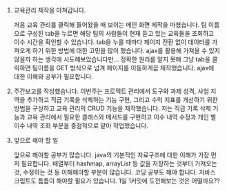 1. 교육관리 제작을 마쳐갑니다.

   처음 교육 관리를 클릭해 들어왔을 때 보이는 메인 화면 제작을 마쳤습니다. 팀 이름으로 구성된 tab을 누르면 해당 팀의 사람들이 현재 듣고 있는 교육들을 조회하고 이수 시간을 확인할 수 있습니다. tab을 누를 때마다 페이지 전환 없이 데이터를 가져오게 하기 위한 방법에 대한 고민을 많이 했습니다. ajax를 활용해 가져올 수 있지 않을까 하는 생각에 시도해보았습니다만... 정확한 원리를 알지 못해 그냥 tab을 클릭하면 팀이름을 GET 방식으로 넘겨 페이지를 이동하게끔 제작했습니다. ajax에 대한 이해와 공부가 필요합니다.  

2. 주간보고를 작성했습니다. 이번주는 프로젝트 관리에서 도구와 과제 성격, 사업 지역을 추가하고 직급 기록을 삭제하는 기능 구현, 그리고 수익 지표를 개선하기 위한 방법을 구상하고 교육 관리의 CRUD 기능을 제작했습니다. 저는 직급 기록 삭제 기능과 교육 관리에서 필요한 클래스와 메서드를 구현하고 이수 내역 수정과 개인 별 이수 내역 조회 부분을 중점적으로 맡아 작업했습니다.  

3. 앞으로 해야 할 일 

   앞으로 해야할 공부가 많습니다. java의 기본적인 자료구조에 대한 이해가 가장 먼저 필요합니다. 배열부터 hashmap, arrayList 등 값을 저장하는 것부터 가져오는 것, 수정하는 것 등 이해해야할 부분이 많습니다. 코딩 공부도 해야 합니다. 자바스크립트도 틈틈이 해야할 필요가 있습니다. 1일 1커밋에 도전해보는 것은 어떨까요?? 